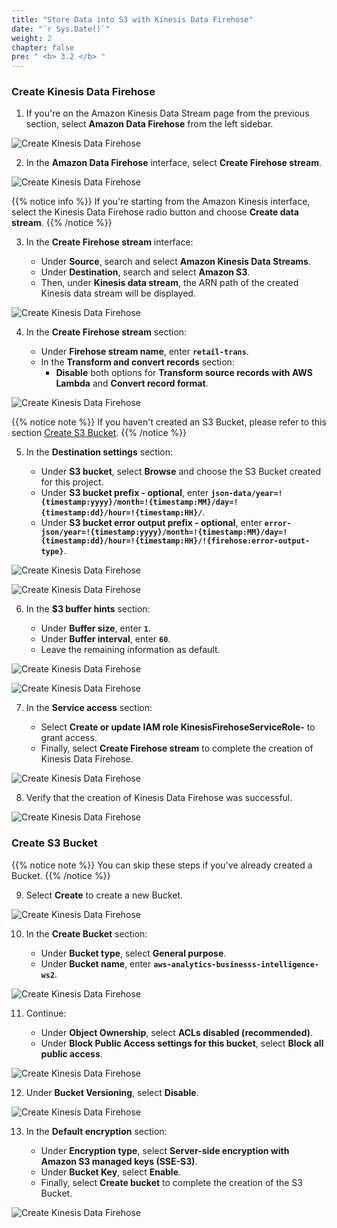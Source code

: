 ```yaml
---
title: "Store Data into S3 with Kinesis Data Firehose"
date: "`r Sys.Date()`"
weight: 2
chapter: false
pre: " <b> 3.2 </b> "
---
```


### Create Kinesis Data Firehose

1. If you're on the Amazon Kinesis Data Stream page from the previous section, select **Amazon Data Firehose** from the left sidebar.

![Create Kinesis Data Firehose](/ws2-bussiness-intelligence-system-aws/images/3.2-CreateKinesisDataFirehose/0006-createfirehose.png?featherlight=false&width=70pc)

2. In the **Amazon Data Firehose** interface, select **Create Firehose stream**.

![Create Kinesis Data Firehose](/ws2-bussiness-intelligence-system-aws/images/3.2-CreateKinesisDataFirehose/0007-createfirehose.png?featherlight=false&width=70pc)

{{% notice info %}}
If you're starting from the Amazon Kinesis interface, select the Kinesis Data Firehose radio button and choose **Create data stream**.
{{% /notice %}}

3. In the **Create Firehose stream** interface:

   - Under **Source**, search and select **Amazon Kinesis Data Streams**.
   - Under **Destination**, search and select **Amazon S3**.
   - Then, under **Kinesis data stream**, the ARN path of the created Kinesis data stream will be displayed.

![Create Kinesis Data Firehose](/ws2-bussiness-intelligence-system-aws/images/3.2-CreateKinesisDataFirehose/0008-createfirehose.png?featherlight=false&width=70pc)

4. In the **Create Firehose stream** section:

   - Under **Firehose stream name**, enter **`retail-trans`**.
   - In the **Transform and convert records** section:
     - **Disable** both options for **Transform source records with AWS Lambda** and **Convert record format**.

![Create Kinesis Data Firehose](/ws2-bussiness-intelligence-system-aws/images/3.2-CreateKinesisDataFirehose/0011-createfirehose.png?featherlight=false&width=70pc)

{{% notice note %}}
If you haven't created an S3 Bucket, please refer to this section [Create S3 Bucket](#create-s3-bucket).
{{% /notice %}}

5. In the **Destination settings** section:

   - Under **S3 bucket**, select **Browse** and choose the S3 Bucket created for this project.
   - Under **S3 bucket prefix - optional**, enter **`json-data/year=!{timestamp:yyyy}/month=!{timestamp:MM}/day=!{timestamp:dd}/hour=!{timestamp:HH}/`**.
   - Under **S3 bucket error output prefix - optional**, enter **`error-json/year=!{timestamp:yyyy}/month=!{timestamp:MM}/day=!{timestamp:dd}/hour=!{timestamp:HH}/!{firehose:error-output-type}`**.

![Create Kinesis Data Firehose](/ws2-bussiness-intelligence-system-aws/images/3.2-CreateKinesisDataFirehose/0010-createfirehose.png?featherlight=false&width=70pc)

![Create Kinesis Data Firehose](/ws2-bussiness-intelligence-system-aws/images/3.2-CreateKinesisDataFirehose/0012-createfirehose.png?featherlight=false&width=70pc)

6. In the **$3 buffer hints** section:

   - Under **Buffer size**, enter **`1`**.
   - Under **Buffer interval**, enter **`60`**.
   - Leave the remaining information as default.

![Create Kinesis Data Firehose](/ws2-bussiness-intelligence-system-aws/images/3.2-CreateKinesisDataFirehose/0013-createfirehose.png?featherlight=false&width=70pc)

![Create Kinesis Data Firehose](/ws2-bussiness-intelligence-system-aws/images/3.2-CreateKinesisDataFirehose/0014-createfirehose.png?featherlight=false&width=70pc)

7. In the **Service access** section:

   - Select **Create or update IAM role KinesisFirehoseServiceRole-** to grant access.
   - Finally, select **Create Firehose stream** to complete the creation of Kinesis Data Firehose.

![Create Kinesis Data Firehose](/ws2-bussiness-intelligence-system-aws/images/3.2-CreateKinesisDataFirehose/0017-createfirehose.png?featherlight=false&width=70pc)

8. Verify that the creation of Kinesis Data Firehose was successful.

![Create Kinesis Data Firehose](/ws2-bussiness-intelligence-system-aws/images/3.2-CreateKinesisDataFirehose/0016-createfirehose.png?featherlight=false&width=70pc)

### Create S3 Bucket

{{% notice note %}}
You can skip these steps if you've already created a Bucket.
{{% /notice %}}

9. Select **Create** to create a new Bucket.

![Create Kinesis Data Firehose](/ws2-bussiness-intelligence-system-aws/images/3.2-CreateKinesisDataFirehose/0009-createfirehose.png?featherlight=false&width=70pc)

10. In the **Create Bucket** section:

    - Under **Bucket type**, select **General purpose**.
    - Under **Bucket name**, enter **`aws-analytics-businesss-intelligence-ws2`**.

![Create Kinesis Data Firehose](/ws2-bussiness-intelligence-system-aws/images/3.2-CreateKinesisDataFirehose/0001-createfirehose.png?featherlight=false&width=70pc)

11. Continue:

    - Under **Object Ownership**, select **ACLs disabled (recommended)**.
    - Under **Block Public Access settings for this bucket**, select **Block all public access**.

![Create Kinesis Data Firehose](/ws2-bussiness-intelligence-system-aws/images/3.2-CreateKinesisDataFirehose/0002-createfirehose.png?featherlight=false&width=70pc)

12. Under **Bucket Versioning**, select **Disable**.

![Create Kinesis Data Firehose](/ws2-bussiness-intelligence-system-aws/images/3.2-CreateKinesisDataFirehose/0003-createfirehose.png?featherlight=false&width=70pc)

13. In the **Default encryption** section:

    - Under **Encryption type**, select **Server-side encryption with Amazon S3 managed keys (SSE-S3)**.
    - Under **Bucket Key**, select **Enable**.
    - Finally, select **Create bucket** to complete the creation of the S3 Bucket.

![Create Kinesis Data Firehose](/ws2-bussiness-intelligence-system-aws/images/3.2-CreateKinesisDataFirehose/0004-createfirehose.png?featherlight=false&width=70pc)
